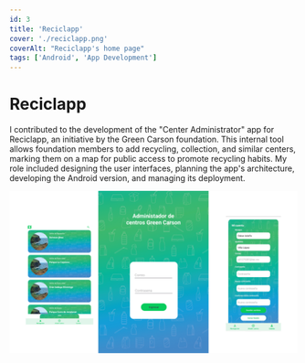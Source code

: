 ```yaml
---
id: 3
title: 'Reciclapp'
cover: './reciclapp.png'
coverAlt: "Reciclapp's home page"
tags: ['Android', 'App Development']
---
```


# Reciclapp

I contributed to the development of the "Center Administrator" app for
Reciclapp, an initiative by the Green Carson foundation. This internal tool
allows foundation members to add recycling, collection, and similar centers,
marking them on a map for public access to promote recycling habits. My role
included designing the user interfaces, planning the app's architecture,
developing the Android version, and managing its deployment.

![A photo of the home page of the app](./reciclapp.png)
